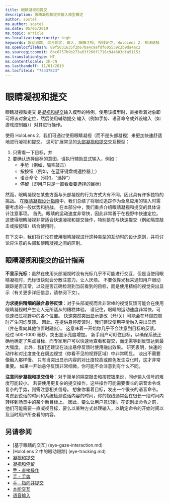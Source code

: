 ```yaml
---
title: 眼睛凝视和提交
description: 眼睛凝视和提交输入模型概述
author: sostel
ms.author: sostel
ms.date: 05/05/2019
ms.topic: article
ms.localizationpriority: high
keywords: 眼动追踪, 混合现实, 输入, 眼睛注视, 视线定位, HoloLens 2, 视线选择
ms.openlocfilehash: 89f5031635f2b67ba4c9afdf605559c2b9da4ac2
ms.sourcegitcommit: 6bc6757b9b273a63f260f1716c944603dfa51151
ms.translationtype: HT
ms.contentlocale: zh-CN
ms.lasthandoff: 11/01/2019
ms.locfileid: "73437823"
---
```

# <a name="eye-gaze-and-commit"></a>眼睛凝视和提交
眼睛凝视和提交  是[凝视和提交](gaze-and-commit.md)输入模型的特例。使用该模型时，直接看着对象即可将该对象定位，然后使用辅助提交  输入（例如手势、语音命令或外设输入（如游戏控制器））对其进行操作。 

使用 HoloLens 2，我们可通过使用眼睛凝视（而不是头部凝视）来更加快速舒适地进行凝视和提交。  这可扩展常见的[头部凝视和提交](gaze-and-commit.md)交互模型： 
1. 只需看一下目标，并 
2. 要确认选择目标的意图，请执行辅助显式输入，例如：  
   - 手势（例如，隔空敲击）
   - 按按钮（例如，在蓝牙键盘或遥控器上）
   - 语音命令（例如，“选择”）
   - 停留（即用户只是一直看着要选择的目标）

然而，眼睛凝视在某些方面与头部凝视的行为方式大有不同，因此具有许多独特的挑战。 在[眼睛凝视设计指南](eye-tracking.md)中，我们总结了将眼动追踪作为全息应用的输入时需要考虑的一般优势和挑战。 在本部分中，我们重点介绍眼睛凝视和提交的具体设计注意事项。 
首先，眼睛的运动速度非常快，因此非常善于在视野中快速定位。 这使得眼睛凝视非常适合快速凝视和提交操作，特别是在与快速提交（例如隔空敲击或按按钮）结合使用时。
   
在下文中，我们将讨论在使用眼睛凝视进行这种类型的互动时的设计原则，并将讨论应注意的头部和眼睛凝视之间的区别。

## <a name="design-guidelines-for-eye-gaze-and-commit"></a>眼睛凝视和提交的设计指南

**不显示光标**：虽然在使用头部凝视时没有光标几乎不可能进行交互，但是当使用眼睛凝视时，光标很快就会分散注意力，让人厌烦。 不要依靠光标来通知用户眼动跟踪是否正常，以及是否正确检测到当前看到的目标，而是使用精细的视觉突出显示（有关更多详细信息，请参阅下文）。

**力求提供精细的融合悬停反馈**：对于头部凝视而言非常棒的视觉反馈可能会在使用眼睛凝视时产生让人无所适从的糟糕体验。 请记住，眼睛的运动速度非常快，可快速扫过视野中的各个位置。 快速突然突出显示更改（开/关）可能会在环顾四周时产生闪烁反馈。 因此，在提供悬停反馈时，我们建议使用平滑融入突出显示（并在看向其他位置时融出）。 这意味着一开始你几乎不会注意到目标的反馈。 经过 500-1000 毫秒，突出显示亮度增加。 新手用户可盯住目标，以确保系统正确地确定了焦点目标，而专家用户可以快速地查看和提交，而无需等到反馈达到最大强度。 此外，我们还建议在淡出悬停反馈时使用融出效果。 研究表明，快速的动作和对比度变化在周边视觉（你看不见的视野区域）中非常明显。
淡出不需要像融入那样慢。 只有当突出显示内容的对比度较高或颜色发生变化时，这才非常重要。 如果一开始悬停反馈非常细微，你可能不会注意到有什么不同。

**注意同步凝视和提交信号**：对于简单的隔空敲击和按按钮来说，同步输入信号的难度可能较小。 若要使用更复杂的提交操作，这些操作可能需要很长的语音命令或复杂的手势，则需注意相关信号。 想象你看着目标，发出一个很长的语音命令。 考虑到说话的时间和系统检测说话内容的时间，你的视线通常会在很长一段时间内转移到场景中的某个新目标上。 因此，要么让用户意识到，在识别出命令之前，他们可能需要一直凝视目标，要么以某种方式处理输入，以确定命令的开始时间以及当时用户所查看的内容。

## <a name="see-also"></a>另请参阅
* [基于眼睛的交互] (eye-gaze-interaction.md)
* [HoloLens 2 中的眼动跟踪] (eye-tracking.md)
* [凝视和提交](gaze-and-commit.md)
* [凝视和停留](gaze-and-dwell.md)
* [手 - 直接操作](direct-manipulation.md)
* [手 - 手势](gaze-and-commit.md#composite-gestures)
* [手 - 指向并提交](point-and-commit.md)
* [本能交互](interaction-fundamentals.md)
* [语音输入](voice-input.md)
